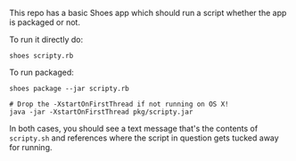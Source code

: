This repo has a basic Shoes app which should run a script whether the app is
packaged or not.

To run it directly do:

```
shoes scripty.rb
```

To run packaged:

```
shoes package --jar scripty.rb

# Drop the -XstartOnFirstThread if not running on OS X!
java -jar -XstartOnFirstThread pkg/scripty.jar
```

In both cases, you should see a text message that's the contents of
`scripty.sh` and references where the script in question gets tucked away for
running.
